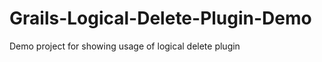 Grails-Logical-Delete-Plugin-Demo
=================================

Demo project for showing usage of logical delete plugin
